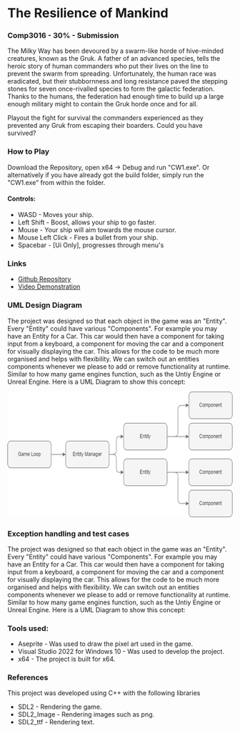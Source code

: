 
# The Resilience of Mankind
### Comp3016 - 30% - Submission

The Milky Way has been devoured by a swarm-like horde of hive-minded creatures, known as the Gruk. A father of an advanced species, tells the heroic story of human commanders who put their lives on the line to prevent the swarm from spreading. Unfortunately, the human race was eradicated, but their stubbornness and long resistance paved the stepping stones for seven once-rivalled species to form the galactic federation. Thanks to the humans, the federation had enough time to build up a large enough military might to contain the Gruk horde once and for all. 

Playout the fight for survival the commanders experienced as they prevented any Gruk from escaping their boarders. Could you have survived?

### How to Play
Download the Repository, open x64 -> Debug and run "CW1.exe". Or alternatively if you have already got the build folder, simply run the "CW1.exe" from within the folder.

#### Controls:
- WASD - Moves your ship.
- Left Shift - Boost, allows your ship to go faster.
- Mouse - Your ship will aim towards the mouse cursor.
- Mouse Left Click - Fires a bullet from your ship.
- Spacebar - [Ui Only], progresses through menu's

### Links
- [Github Repository](https://github.com/Jack-Eatock/Comp3016_CW1)
- [Video Demonstration](https://github.com/Jack-Eatock/Comp3016_CW1)

### UML Design Diagram
The project was designed so that each object in the game was an "Entity". Every "Entity" could have various "Components". For example you may have an Entity for a Car. This car would then have a component for taking input from a keyboard, a component for moving the car and a component for visually displaying the car. This allows for the code to be much more organised and helps with flexibility. We can switch out an entities components whenever we please to add or remove functionality at runtime. Similar to how many game engines function, such as the Untiy Engine or Unreal Engine. Here is a UML Diagram to show this concept:

<img src="/MarkDownImages/EntityComponentDiagram.drawio.png"  style="height:282px; width:621px;"/>

### Exception handling and test cases
The project was designed so that each object in the game was an "Entity". Every "Entity" could have various "Components". For example you may have an Entity for a Car. This car would then have a component for taking input from a keyboard, a component for moving the car and a component for visually displaying the car. This allows for the code to be much more organised and helps with flexibility. We can switch out an entities components whenever we please to add or remove functionality at runtime. Similar to how many game engines function, such as the Untiy Engine or Unreal Engine. Here is a UML Diagram to show this concept:

### Tools used:
- Aseprite - Was used to draw the pixel art used in the game.
- Visual Studio 2022 for Windows 10 - Was used to develop the project.
- x64 - The project is built for x64.

### References
This project was developed  using C++   with the following libraries
- SDL2 - Rendering the game.
- SDL2_Image - Rendering images such as png.
- SDL2_ttf - Rendering text.

